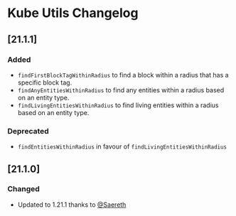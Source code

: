 # Kube Utils Changelog

## [21.1.1]

### Added 

- `findFirstBlockTagWithinRadius` to find a block within a radius that has a specific block tag.
- `findAnyEntitiesWithinRadius` to find any entities within a radius based on an entity type.
- `findLivingEntitiesWithinRadius` to find living entities within a radius based on an entity type.

### Deprecated

- `findEntitiesWithinRadius` in favour of `findLivingEntitiesWithinRadius`

## [21.1.0]

### Changed

- Updated to 1.21.1 thanks to [@Saereth](https://github.com/Saereth)
